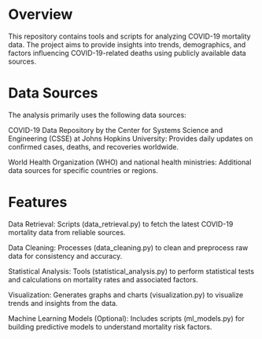 # Overview

This repository contains tools and scripts for analyzing COVID-19 mortality data. The project aims to provide insights into trends, demographics, and factors influencing COVID-19-related deaths using publicly available data sources.

# Data Sources

The analysis primarily uses the following data sources:

COVID-19 Data Repository by the Center for Systems Science and Engineering (CSSE) at Johns Hopkins University: Provides daily updates on confirmed cases, deaths, and recoveries worldwide.

World Health Organization (WHO) and national health ministries: Additional data sources for specific countries or regions.

# Features

Data Retrieval: Scripts (data_retrieval.py) to fetch the latest COVID-19 mortality data from reliable sources.

Data Cleaning: Processes (data_cleaning.py) to clean and preprocess raw data for consistency and accuracy.

Statistical Analysis: Tools (statistical_analysis.py) to perform statistical tests and calculations on mortality rates and associated factors.

Visualization: Generates graphs and charts (visualization.py) to visualize trends and insights from the data.

Machine Learning Models (Optional): Includes scripts (ml_models.py) for building predictive models to understand mortality risk factors.
